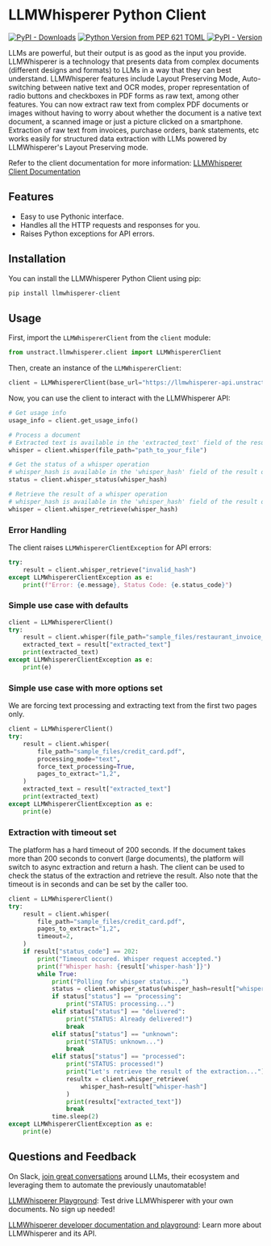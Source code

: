 # LLMWhisperer Python Client

[![PyPI - Downloads](https://img.shields.io/pypi/dm/llmwhisperer-client)](https://pypi.org/project/llmwhisperer-client/)
[![Python Version from PEP 621 TOML](https://img.shields.io/python/required-version-toml?tomlFilePath=https%3A%2F%2Fraw.githubusercontent.com%2FZipstack%2Fllm-whisperer-python-client%2Fmain%2Fpyproject.toml)
](https://pypi.org/project/llmwhisperer-client/)
[![PyPI - Version](https://img.shields.io/pypi/v/llmwhisperer-client)](https://pypi.org/project/llmwhisperer-client/)

LLMs are powerful, but their output is as good as the input you provide. LLMWhisperer is a technology that presents data from complex documents (different designs and formats) to LLMs in a way that they can best understand. LLMWhisperer features include Layout Preserving Mode, Auto-switching between native text and OCR modes, proper representation of radio buttons and checkboxes in PDF forms as raw text, among other features. You can now extract raw text from complex PDF documents or images without having to worry about whether the document is a native text document, a scanned image or just a picture clicked on a smartphone. Extraction of raw text from invoices, purchase orders, bank statements, etc works easily for structured data extraction with LLMs powered by LLMWhisperer's Layout Preserving mode. 

Refer to the client documentation for more information: [LLMWhisperer Client Documentation](https://docs.unstract.com/llm_whisperer/python_client/llm_whisperer_python_client_intro)

## Features

- Easy to use Pythonic interface.
- Handles all the HTTP requests and responses for you.
- Raises Python exceptions for API errors.

## Installation

You can install the LLMWhisperer Python Client using pip:

```bash
pip install llmwhisperer-client
```

## Usage

First, import the `LLMWhispererClient` from the `client` module:

```python
from unstract.llmwhisperer.client import LLMWhispererClient
```

Then, create an instance of the `LLMWhispererClient`:

```python
client = LLMWhispererClient(base_url="https://llmwhisperer-api.unstract.com/v1", api_key="your_api_key")
```

Now, you can use the client to interact with the LLMWhisperer API:

```python
# Get usage info
usage_info = client.get_usage_info()

# Process a document
# Extracted text is available in the 'extracted_text' field of the result
whisper = client.whisper(file_path="path_to_your_file")

# Get the status of a whisper operation
# whisper_hash is available in the 'whisper_hash' field of the result of the whisper operation
status = client.whisper_status(whisper_hash)

# Retrieve the result of a whisper operation
# whisper_hash is available in the 'whisper_hash' field of the result of the whisper operation
whisper = client.whisper_retrieve(whisper_hash)
```

### Error Handling

The client raises `LLMWhispererClientException` for API errors:

```python
try:
    result = client.whisper_retrieve("invalid_hash")
except LLMWhispererClientException as e:
    print(f"Error: {e.message}, Status Code: {e.status_code}")
```

### Simple use case with defaults

```python
client = LLMWhispererClient()
try:
    result = client.whisper(file_path="sample_files/restaurant_invoice_photo.pdf")
    extracted_text = result["extracted_text"]
    print(extracted_text)
except LLMWhispererClientException as e:
    print(e)
```

### Simple use case with more options set
We are forcing text processing and extracting text from the first two pages only.

```python
client = LLMWhispererClient()
try:
    result = client.whisper(
        file_path="sample_files/credit_card.pdf",
        processing_mode="text",
        force_text_processing=True,
        pages_to_extract="1,2",
    )
    extracted_text = result["extracted_text"]
    print(extracted_text)
except LLMWhispererClientException as e:
    print(e)
```

### Extraction with timeout set 

The platform has a hard timeout of 200 seconds. If the document takes more than 200 seconds to convert (large documents), the platform will switch to async extraction and return a hash. The client can be used to check the status of the extraction and retrieve the result. Also note that the timeout is in seconds and can be set by the caller too.


```python
client = LLMWhispererClient()
try:
    result = client.whisper(
        file_path="sample_files/credit_card.pdf",
        pages_to_extract="1,2",
        timeout=2,
    )
    if result["status_code"] == 202:
        print("Timeout occured. Whisper request accepted.")
        print(f"Whisper hash: {result['whisper-hash']}")
        while True:
            print("Polling for whisper status...")
            status = client.whisper_status(whisper_hash=result["whisper-hash"])
            if status["status"] == "processing":
                print("STATUS: processing...")
            elif status["status"] == "delivered":
                print("STATUS: Already delivered!")
                break
            elif status["status"] == "unknown":
                print("STATUS: unknown...")
                break
            elif status["status"] == "processed":
                print("STATUS: processed!")
                print("Let's retrieve the result of the extraction...")
                resultx = client.whisper_retrieve(
                    whisper_hash=result["whisper-hash"]
                )
                print(resultx["extracted_text"])
                break
            time.sleep(2)
except LLMWhispererClientException as e:
    print(e)
```

## Questions and Feedback

On Slack, [join great conversations](https://join-slack.unstract.com/) around LLMs, their ecosystem and leveraging them to automate the previously unautomatable!

[LLMWhisperer Playground](https://pg.llmwhisperer.unstract.com/): Test drive LLMWhisperer with your own documents. No sign up needed!

[LLMWhisperer developer documentation and playground](https://dev-pg.llmwhisperer.unstract.com/): Learn more about LLMWhisperer and its API.
